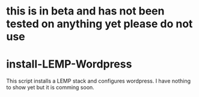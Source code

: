 <h1>this is in beta and has not been tested on anything yet please do not use</h1>

# install-LEMP-Wordpress
This script installs a LEMP stack and configures wordpress.
I have nothing to show yet but it is comming soon.
